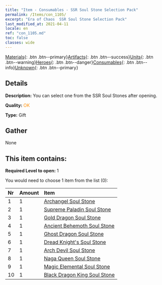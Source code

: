 ```yaml
---
title: "Item - Consumables - SSR Soul Stone Selection Pack"
permalink: /Items/con_1105/
excerpt: "Era of Chaos  SSR Soul Stone Selection Pack"
last_modified_at: 2021-04-11
locale: en
ref: "con_1105.md"
toc: false
classes: wide
---
```

 [Materials](/Items/){: .btn .btn--primary}[Artifacts](/Items/Artifacts/){: .btn .btn--success}[Units](/Items/Units/){: .btn .btn--warning}[Heroes](/Items/Heroes/){: .btn .btn--danger}[Consumables](/Items/Consumables/){: .btn .btn--info}[Unknown](/Items/Unknown/){: .btn .btn--primary}

## Details
 **Description:** You can select one from the SSR Soul Stones after opening.

 **Quality:** <span style="color: #FF8C00">OK</span>

 **Type:** Gift

## Gather

  None

## This item contains:

 **Required Level to open:** 1

 You would need to choose 1 item from the list (0):

  | Nr | Amount |     Item    |
  |:---|:-------|:------------|
  | 1 | 1 | [Archangel Soul Stone](/Items/unt_288/) | 
  | 2 | 1 | [Supreme Paladin Soul Stone](/Items/unt_289/) | 
  | 3 | 1 | [Gold Dragon Soul Stone](/Items/unt_295/) | 
  | 4 | 1 | [Ancient Behemoth Soul Stone](/Items/unt_311/) | 
  | 5 | 1 | [Ghost Dragon Soul Stone](/Items/unt_303/) | 
  | 6 | 1 | [Dread Knight's Soul Stone](/Items/unt_302/) | 
  | 7 | 1 | [Arch Devil Soul Stone](/Items/unt_318/) | 
  | 8 | 1 | [Naga Queen Soul Stone](/Items/unt_325/) | 
  | 9 | 1 | [Magic Elemental Soul Stone](/Items/unt_347/) | 
  | 10 | 1 | [Black Dragon King Soul Stone](/Items/unt_334/) | 
